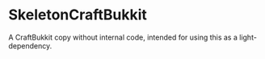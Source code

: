 # SkeletonCraftBukkit
A CraftBukkit copy without internal code, intended for using this as a light-dependency.
